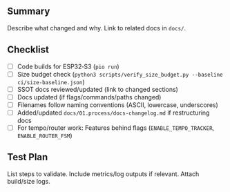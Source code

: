 ## Summary

Describe what changed and why. Link to related docs in `docs/`.

## Checklist

- [ ] Code builds for ESP32‑S3 (`pio run`)
- [ ] Size budget check (`python3 scripts/verify_size_budget.py --baseline ci/size-baseline.json`)
- [ ] SSOT docs reviewed/updated (link to changed sections)
- [ ] Docs updated (if flags/commands/paths changed)
- [ ] Filenames follow naming conventions (ASCII, lowercase, underscores)
- [ ] Added/updated `docs/01.process/docs-changelog.md` if restructuring docs
- [ ] For tempo/router work: Features behind flags (`ENABLE_TEMPO_TRACKER`, `ENABLE_ROUTER_FSM`)

## Test Plan

List steps to validate. Include metrics/log outputs if relevant. Attach build/size logs.
